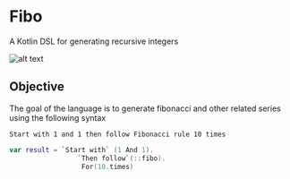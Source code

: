 # Fibo
A Kotlin DSL for generating recursive integers 

![alt text](https://images.spot.im/v1/production/zujjxhsqbatcwkkespos)

## Objective
The goal of the language is to generate fibonacci and other related series using the following syntax 

```
Start with 1 and 1 then follow Fibonacci rule 10 times  
```

```kotlin    
var result = `Start with` (1 And 1).
                 `Then follow`(::fibo).
                  For(10.times)
```
